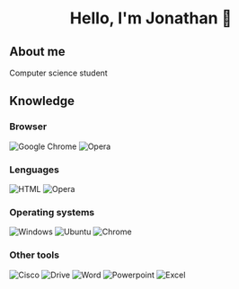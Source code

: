 <h1 align="center"> Hello, I'm Jonathan 👋 </h1>

<h2>About me</h2>
Computer science student

<h2>Knowledge</h2>
<h3>Browser</h3>
<div id="buscadores">
<img src="https://img.shields.io/badge/Google%20Chrome-4285F4.svg?style=for-the-badge&logo=google-chrome&logoColor=white" alt="Google Chrome" />
<img src="https://img.shields.io/badge/Opera-FF1B2D?style=for-the-badge&logo=Opera&logoColor=white" alt="Opera" />
</div>
<h3>Lenguages</h3>
<div id="buscadores">
<img src="https://img.shields.io/badge/html5-%23E34F26.svg?style=for-the-badge&logo=html5&logoColor=white" alt="HTML" />
<img src="https://img.shields.io/badge/css3-%231572B6.svg?style=for-the-badge&logo=css3&logoColor=white" alt="Opera" />
</div>
<h3>Operating systems</h3>
<div id="SO">
<img src="https://img.shields.io/badge/Windows-0078D6?style=for-the-badge&logo=windows&logoColor=white" alt="Windows" />
<img src="https://img.shields.io/badge/Ubuntu-E95420?style=for-the-badge&logo=ubuntu&logoColor=white" alt="Ubuntu" />
<img src="https://img.shields.io/badge/chrome%20os-3d89fc?style=for-the-badge&logo=google%20chrome&logoColor=white" alt="Chrome" />
</div>
<h3>Other tools</h3>
<div id="Other">
<img src="https://img.shields.io/badge/cisco-%23049fd9.svg?style=for-the-badge&logo=cisco&logoColor=black" alt="Cisco" />
<img src="https://img.shields.io/badge/Google%20Drive-4285F4?style=for-the-badge&logo=googledrive&logoColor=white" alt="Drive" />
<img src="https://img.shields.io/badge/Microsoft_Word-2B579A?style=for-the-badge&logo=microsoft-word&logoColor=white" alt="Word" />
<img src="https://img.shields.io/badge/Microsoft_PowerPoint-B7472A?style=for-the-badge&logo=microsoft-powerpoint&logoColor=white" alt="Powerpoint" />
<img src="https://img.shields.io/badge/Microsoft_Excel-217346?style=for-the-badge&logo=microsoft-excel&logoColor=white" alt="Excel" />
</div>
